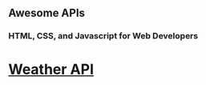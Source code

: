 
## Awesome APIs 
### HTML, CSS, and Javascript for Web Developers


# [ Weather API](https://polkam-vineeth.github.io/)
